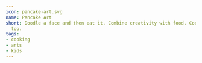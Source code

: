 ```yaml
---
icon: pancake-art.svg
name: Pancake Art
short: Doodle a face and then eat it. Combine creativity with food. Cool for kids
  too.
tags:
- cooking
- arts
- kids
---
```

